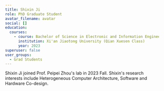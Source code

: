 ```yaml
---
title: Shixin Ji 
role: PhD Graduate Student
avatar_filename: avatar
social: []
education:
  courses:
    - course: Bachelor of Science in Electronic and Information Engineering
      institution: Xi'an Jiaotong University (Qian Xuesen Class)
      year: 2023
superuser: false
user_groups:
  - Grad Students
---
```

Shixin Ji joined Prof. Peipei Zhou's lab in 2023 Fall. Shixin's research interests include Heterogeneous Computer Architecture, Software and Hardware Co-design.
